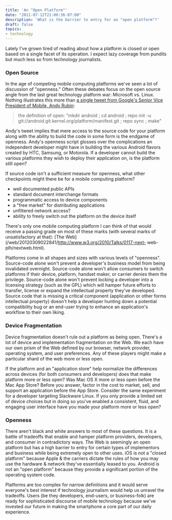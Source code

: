 ```yaml
---
title: 'An "Open Platform"'
date: "2011-07-12T21:00:36-07:00"
description: 'What is the barrier to entry for an "open platform"?'
draft: false
topics: 
- technology
---
```

Lately I've grown tired of reading about how a platform is closed or open
based on a single facet of its operation. I expect lazy coverage from pundits
but much less so from technology journalists.

### Open Source

In the age of competing mobile computing platforms we've seen a lot of
discussion of "openness." Often these debates focus on the open source angle
from the last great technology platform war: Microsoft vs. Linux. Nothing
illustrates this more than [a single tweet from Google's Senior Vice President 
of Mobile, Andy 
Rubin](/web/20120309022841/https://twitter.com/#!/Arubin/status/27808662429):

> the definition of open: "mkdir android ; cd android ; repo init -u
git://android.git.kernel.org/platform/manifest.git ; repo sync ; make"

Andy's tweet implies that mere access to the source code for your platform
along with the ability to build the code in some form is the endgame of
openness. Andy's openness script glosses over the complications an independent
developer might have in building the various Android flavors created by HTC,
Samsung, or Motorola. If a developer cannot build the various platforms they
wish to deploy their application on, is the platform still open?

If source code isn't a sufficient measure for openness, what other checkpoints
might there be for a mobile computing platform?

  * well documented public APIs
  * standard document interchange formats
  * programmatic access to device components
  * a "free market" for distributing applications
  * unfiltered network access?
  * ability to freely switch out the platform on the device itself

There's only one mobile computing platform I can think of that would receive a
passing grade on most of these marks (with several marks of unsatisfactory at
that): [The Web](/web/20120309022841/http://www.w3.org/2010/Talks/0117-next-
web-plh/nextweb.html).

Platforms come in all shapes and sizes with various levels of "openness".
Source-code alone won't prevent a developer's business model from being
invalidated overnight. Source-code alone won't allow consumers to switch
platforms if their device, platform, handset maker, or carrier denies them the
privilege. Source-code alone won't prevent locking a developer into a
licensing strategy (such as the GPL) which will hamper future efforts to
transfer, license or expand the intellectual property they've developed.
Source code that is missing a critical component (application or other forms
intellectual property) doesn't help a developer hunting down a potential
compatibility bug or an end-user trying to enhance an application's workflow
to their own liking.

### Device Fragmentation

Device fragmentation doesn't rule out a platform as being open. There's a lot
of device and implementation fragmentation on the Web. We each have our own
prism of the Web defined by our browser, network provider, operating system,
and user preferences. Any of these players might make a particular shard of
the web more or less open.

If the platform and an "application store" help normalize the differences
across devices (for both consumers and developers) does that make platform
more or less open? Was Mac OS X more or less open before the Mac App Store?
Before you answer, factor in the cost to market, sell, and support an
application before the App Store. Consider the same experiment for a developer
targeting Slackware Linux. If you only provide a limited set of device choices
but in doing so you've enabled a consistent, fluid, and engaging user
interface have you made your platform more or less open?

### Openness

There aren't black and white answers to most of these questions. It is a
battle of tradeoffs that enable and hamper platform providers, developers, and
consumer in contradictory ways. The Web is seemingly an open platform but has
a high barrier to entry for certain types of implementors and business while
being extremely open to other uses. iOS is not a "closed platform" because
Apple & the carriers dictate the rules of how you may use the hardware &
network they've essentially leased to you. Android is not an "open platform"
because they provide a significant portion of the operating system code.

Platforms are too complex for narrow definitions and it would serve everyone's
best interest if technology journalism would help us unravel the tradeoffs.
Users (be they developers, end-users, or business-folk) are ready for
sophisticated discourse of mobile technology because we've invested our future
in making the smartphone a core part of our daily experience.
